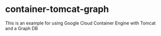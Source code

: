 # container-tomcat-graph
This is an example for using Google Cloud Container Engine with Tomcat and a Graph DB
